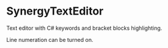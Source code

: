 # SynergyTextEditor

Text editor with C# keywords and bracket blocks highlighting.

Line numeration can be turned on.

